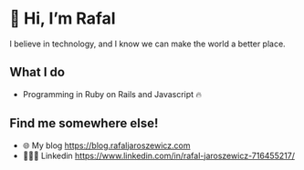 # 👋 Hi, I’m Rafal
I believe in technology, and I know we can make the world a better place.
## What I do
- Programming in Ruby on Rails and Javascript 🔥
## Find me somewhere else!
- 🌐 My blog https://blog.rafaljaroszewicz.com
- 🙎🏻‍♂️ Linkedin https://www.linkedin.com/in/rafal-jaroszewicz-716455217/

<!---
marelons1337/marelons1337 is a ✨ special ✨ repository because its `README.md` (this file) appears on your GitHub profile.
You can click the Preview link to take a look at your changes.
--->
